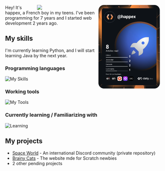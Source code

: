 <a href="https://app.daily.dev"><img src="devcard.svg" width="200" align="right" /></a>
<a href="https://github.com/anuraghazra/GitHub-Readme-stats"><img src="https://github-readme-stats.vercel.app/api/top-langs/?username=ha2pex" width="200" align="right" /></a>
Hey! It's happex, a French boy in my teens. I've been programming for 7 years and I started web development 2 years ago.

My skills
-----
I'm currently learning Python, and I will start learning Java by the next year.

### Programming languages
![My Skills](https://skillicons.dev/icons?i=html,css,js,py,md&perline=8)

### Working tools
![My Tools](https://skillicons.dev/icons?i=tailwind,express,vercel,cloudflare,replit,github,git,vscode&perline=8)

### Currently learning / Familiarizing with
![Learning](https://skillicons.dev/icons?i=nodejs,ts&perline=8)

My projects 
-----

* [Space World](https://github.com/ha2pex/space-world/) - An international Discord community (private repository)
* [Brainy Cats](https://github.com/ha2pex/brainy-cats/) - The website mde for Scratch newbies
* 2 other pending projects

